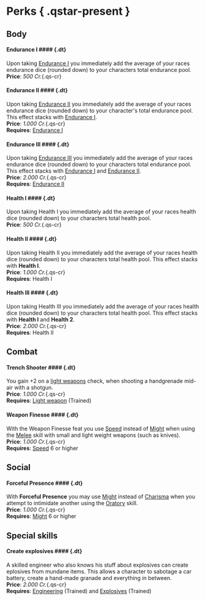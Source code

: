 # Perks ![](){ .qstar-present }

## Body

#### Endurance I #### {.dt}

Upon taking [Endurance I](#endurance-i) you immediately add the average of your
races endurance dice (rounded down) to your characters total endurance pool.
<br>
**Price**: *500 Cr.*{.qs-cr}

#### Endurance II #### {.dt}

Upon taking [Endurance II](#endurance-ii) you immediately add the average of
your races endurance dice (rounded down) to your character's total endurance
pool. This effect stacks with [Endurance I](#endurance-i).
<br>
**Price**: *1.000 Cr.*{.qs-cr}
<br>
**Requires**: [Endurance I](#endurance-i)

#### Endurance III #### {.dt}

Upon taking [Endurance III](#endurance-iii) you immediately add the average of
your races endurance dice (rounded down) to your characters total endurance
pool. This effect stacks with [Endurance I](#endurance-i) and [Endurance
II](#endurance-ii).
<br>
**Price**: *2.000 Cr.*{.qs-cr}
<br>
**Requires**: [Endurance II](#endurance-ii)

#### Health I #### {.dt}

Upon taking Health I you immediately add the average of your races health dice
(rounded down) to your characters total health pool.
<br>
**Price**: *500 Cr.*{.qs-cr}

#### Health II #### {.dt}

Upon taking Health II you immediately add the average of your races health dice
(rounded down) to your characters total health pool. This effect stacks with
**Health I**.
<br>
**Price**: *1.000 Cr.*{.qs-cr}
<br>
**Requires**: Health I

#### Health III #### {.dt}

Upon taking Health III you immediately add the average of your races health
dice (rounded down) to your characters total health pool. This effect stacks
with **Health I** and **Health 2**.
<br>
**Price**: *2.000 Cr.*{.qs-cr}
<br>
**Requires**: Health II

## Combat

#### Trench Shooter #### {.dt}

You gain +2 on a [light weapons](/skills#light-weapons) check, when shooting a
handgrenade mid-air with a shotgun.
<br>
**Price**: *1.000 Cr.*{.qs-cr}
<br>
**Requires**: [Light weapon](/skills#light-weapons) (Trained)

#### Weapon Finesse #### {.dt}

With the Weapon Finesse feat you use [Speed](/#speed) instead of
[Might](/#might) when using the [Melee](/skills#melee) skill with small and
light weight weapons (such as knives).
<br>
**Price**: *1.000 Cr.*{.qs-cr}
<br>
**Requires**: [Speed](/#speed) 6 or higher

## Social

#### Forceful Presence #### {.dt}

With **Forceful Presence** you may use [Might](/#might) instead of
[Charisma](/#charisma) when you attempt to intimidate another using the
[Oratory](/skills#oratory) skill.
<br>
**Price**: *1.000 Cr.*{.qs-cr}
<br>
**Requires**: [Might](/#might) 6 or higher

## Special skills

#### Create explosives #### {.dt}

A skilled engineer who also knows his stuff about explosives can create
eplosives from mundane items. This allows a character to sabotage a car
battery, create a hand-made granade and everything in between.
<br>
**Price**: *2.000 Cr.*{.qs-cr}
<br>
**Requires**: [Engineering](/skills#engineering) (Trained) and
[Explosives](/skills#explosives) (Trained)